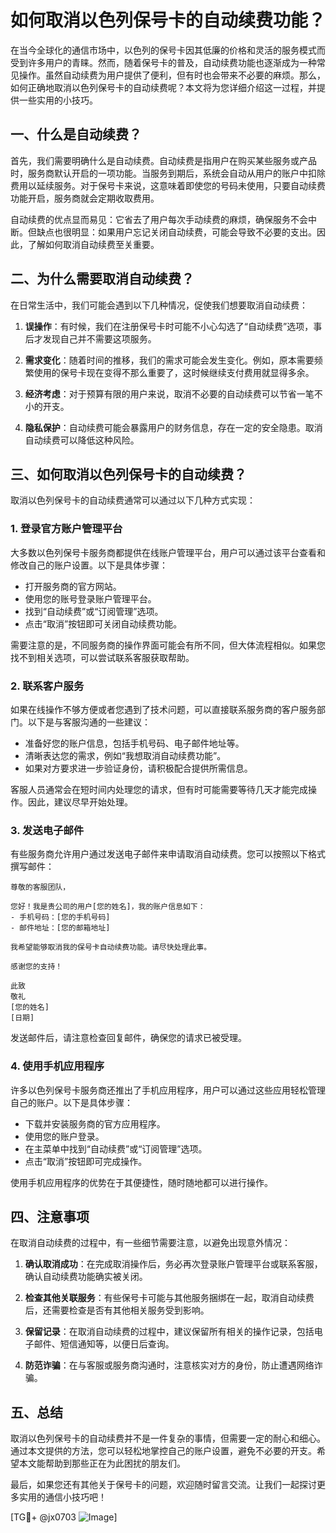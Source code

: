 # 如何取消以色列保号卡的自动续费功能？

在当今全球化的通信市场中，以色列的保号卡因其低廉的价格和灵活的服务模式而受到许多用户的青睐。然而，随着保号卡的普及，自动续费功能也逐渐成为一种常见操作。虽然自动续费为用户提供了便利，但有时也会带来不必要的麻烦。那么，如何正确地取消以色列保号卡的自动续费呢？本文将为您详细介绍这一过程，并提供一些实用的小技巧。

## 一、什么是自动续费？

首先，我们需要明确什么是自动续费。自动续费是指用户在购买某些服务或产品时，服务商默认开启的一项功能。当服务到期后，系统会自动从用户的账户中扣除费用以延续服务。对于保号卡来说，这意味着即使您的号码未使用，只要自动续费功能开启，服务商就会定期收取费用。

自动续费的优点显而易见：它省去了用户每次手动续费的麻烦，确保服务不会中断。但缺点也很明显：如果用户忘记关闭自动续费，可能会导致不必要的支出。因此，了解如何取消自动续费至关重要。

## 二、为什么需要取消自动续费？

在日常生活中，我们可能会遇到以下几种情况，促使我们想要取消自动续费：

1. **误操作**：有时候，我们在注册保号卡时可能不小心勾选了“自动续费”选项，事后才发现自己并不需要这项服务。
   
2. **需求变化**：随着时间的推移，我们的需求可能会发生变化。例如，原本需要频繁使用的保号卡现在变得不那么重要了，这时候继续支付费用就显得多余。

3. **经济考虑**：对于预算有限的用户来说，取消不必要的自动续费可以节省一笔不小的开支。

4. **隐私保护**：自动续费可能会暴露用户的财务信息，存在一定的安全隐患。取消自动续费可以降低这种风险。

## 三、如何取消以色列保号卡的自动续费？

取消以色列保号卡的自动续费通常可以通过以下几种方式实现：

### 1. 登录官方账户管理平台

大多数以色列保号卡服务商都提供在线账户管理平台，用户可以通过该平台查看和修改自己的账户设置。以下是具体步骤：

- 打开服务商的官方网站。
- 使用您的账号登录账户管理平台。
- 找到“自动续费”或“订阅管理”选项。
- 点击“取消”按钮即可关闭自动续费功能。

需要注意的是，不同服务商的操作界面可能会有所不同，但大体流程相似。如果您找不到相关选项，可以尝试联系客服获取帮助。

### 2. 联系客户服务

如果在线操作不够方便或者您遇到了技术问题，可以直接联系服务商的客户服务部门。以下是与客服沟通的一些建议：

- 准备好您的账户信息，包括手机号码、电子邮件地址等。
- 清晰表达您的需求，例如“我想取消自动续费功能”。
- 如果对方要求进一步验证身份，请积极配合提供所需信息。

客服人员通常会在短时间内处理您的请求，但有时可能需要等待几天才能完成操作。因此，建议尽早开始处理。

### 3. 发送电子邮件

有些服务商允许用户通过发送电子邮件来申请取消自动续费。您可以按照以下格式撰写邮件：

```
尊敬的客服团队，

您好！我是贵公司的用户[您的姓名]，我的账户信息如下：
- 手机号码：[您的手机号码]
- 邮件地址：[您的邮箱地址]

我希望能够取消我的保号卡自动续费功能。请尽快处理此事。

感谢您的支持！

此致
敬礼
[您的姓名]
[日期]
```

发送邮件后，请注意检查回复邮件，确保您的请求已被受理。

### 4. 使用手机应用程序

许多以色列保号卡服务商还推出了手机应用程序，用户可以通过这些应用轻松管理自己的账户。以下是具体步骤：

- 下载并安装服务商的官方应用程序。
- 使用您的账户登录。
- 在主菜单中找到“自动续费”或“订阅管理”选项。
- 点击“取消”按钮即可完成操作。

使用手机应用程序的优势在于其便捷性，随时随地都可以进行操作。

## 四、注意事项

在取消自动续费的过程中，有一些细节需要注意，以避免出现意外情况：

1. **确认取消成功**：在完成取消操作后，务必再次登录账户管理平台或联系客服，确认自动续费功能确实被关闭。

2. **检查其他关联服务**：有些保号卡可能与其他服务捆绑在一起，取消自动续费后，还需要检查是否有其他相关服务受到影响。

3. **保留记录**：在取消自动续费的过程中，建议保留所有相关的操作记录，包括电子邮件、短信通知等，以便日后查询。

4. **防范诈骗**：在与客服或服务商沟通时，注意核实对方的身份，防止遭遇网络诈骗。

## 五、总结

取消以色列保号卡的自动续费并不是一件复杂的事情，但需要一定的耐心和细心。通过本文提供的方法，您可以轻松地掌控自己的账户设置，避免不必要的开支。希望本文能帮助到那些正在为此困扰的朋友们。

最后，如果您还有其他关于保号卡的问题，欢迎随时留言交流。让我们一起探讨更多实用的通信小技巧吧！

[TG💪+ @jx0703 ![Image](https://github.com/user-attachments/assets/dbca1d08-cadb-493c-b0ec-ad6f7a83f270)]
